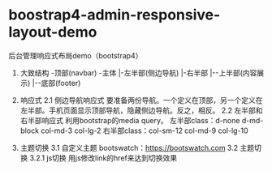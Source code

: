 # boostrap4-admin-responsive-layout-demo
后台管理响应式布局demo（bootstrap4）

1. 大致结构
-顶部(navbar)
-主体
|-左半部(侧边导航)
|-右半部
|--上半部(内容展示)
|--底部(footer)

2. 响应式
2.1 侧边导航响应式
  要准备两份导航。一个定义在顶部，另一个定义在左半部。手机页面显示顶部导航，隐藏侧边导航。反之，相反。
2.2 左半部和右半部响应式
  利用bootstrap的media query。
  左半部class：d-none d-md-block col-md-3 col-lg-2
  右半部class：col-sm-12 col-md-9 col-lg-10

3. 主题切换
3.1 自定义主题
  bootswatch：https://bootswatch.com
3.2 主题切换
3.2.1 js切换
  用js修改link的href来达到切换效果
